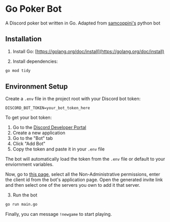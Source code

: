 # Go Poker Bot

A Discord poker bot written in Go. Adapted from [samcoppini's](https://github.com/samcoppini/Discord-Poker-Bot) python bot

## Installation

1. Install Go: [https://golang.org/doc/install](https://golang.org/doc/install)

2. Install dependencies:
```bash
go mod tidy
```

## Environment Setup

Create a `.env` file in the project root with your Discord bot token:
```
DISCORD_BOT_TOKEN=your_bot_token_here
```

To get your bot token:
1. Go to the [Discord Developer Portal](https://discord.com/developers/applications)
2. Create a new application
3. Go to the "Bot" tab
4. Click "Add Bot"
5. Copy the token and paste it in your `.env` file

The bot will automatically load the token from the `.env` file or default to your enviornment variables. 

Now, go to [this page](https://finitereality.github.io/permissions-calculator/?v=0), select all the Non-Administrative permissions, enter the client id from the bot's application page. Open the generated invite link and then select one of the servers you own to add it that server.

3. Run the bot
```bash
go run main.go
```

Finally, you can message `!newgame` to start playing. 
